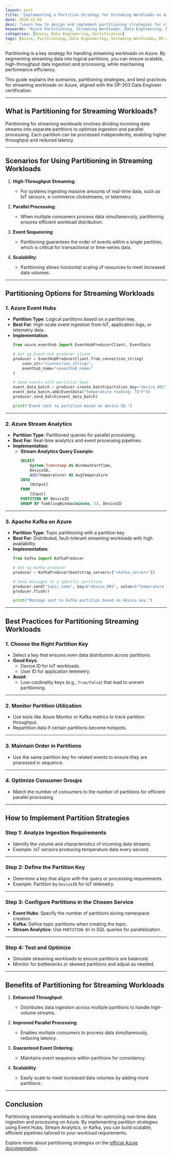 ```yaml
---
layout: post
title: "Implementing a Partition Strategy for Streaming Workloads on Azure"
date: 2024-12-01
desc: "Learn how to design and implement partitioning strategies for streaming workloads on Azure to optimize data processing and scalability."
keywords: "Azure Partitioning, Streaming Workloads, Data Engineering, DP-203 Certification, Azure Event Hubs, Azure Stream Analytics"
categories: [Azure, Data Engineering, Certification]
tags: [Azure, Partitioning, Data Engineering, Streaming Workloads, DP-203]
---
```


Partitioning is a key strategy for handling streaming workloads on Azure. By segmenting streaming data into logical partitions, you can ensure scalable, high-throughput data ingestion and processing, while maintaining performance efficiency.

This guide explains the scenarios, partitioning strategies, and best practices for streaming workloads on Azure, aligned with the DP-203 Data Engineer certification.

---

## What is Partitioning for Streaming Workloads?

Partitioning for streaming workloads involves dividing incoming data streams into separate partitions to optimize ingestion and parallel processing. Each partition can be processed independently, enabling higher throughput and reduced latency.

---

## Scenarios for Using Partitioning in Streaming Workloads

1. **High-Throughput Streaming**:
   - For systems ingesting massive amounts of real-time data, such as IoT sensors, e-commerce clickstreams, or telemetry.

2. **Parallel Processing**:
   - When multiple consumers process data simultaneously, partitioning ensures efficient workload distribution.

3. **Event Sequencing**:
   - Partitioning guarantees the order of events within a single partition, which is critical for transactional or time-series data.

4. **Scalability**:
   - Partitioning allows horizontal scaling of resources to meet increased data volumes.

---

## Partitioning Options for Streaming Workloads

### 1. **Azure Event Hubs**
   - **Partition Type**: Logical partitions based on a partition key.
   - **Best For**: High-scale event ingestion from IoT, application logs, or telemetry data.
   - **Implementation**:
     ```python
     from azure.eventhub import EventHubProducerClient, EventData

     # Set up Event Hub producer client
     producer = EventHubProducerClient.from_connection_string(
         conn_str="<connection_string>",
         eventhub_name="<eventhub_name>"
     )

     # Send events with partition keys
     event_data_batch = producer.create_batch(partition_key="device_001")
     event_data_batch.add(EventData("Temperature reading: 72°F"))
     producer.send_batch(event_data_batch)

     print("Event sent to partition based on device ID.")
     ```

---

### 2. **Azure Stream Analytics**
   - **Partition Type**: Partitioned queries for parallel processing.
   - **Best For**: Real-time analytics and event processing pipelines.
   - **Implementation**:
     - **Stream Analytics Query Example**:
       ```sql
       SELECT 
           System.Timestamp AS WindowStartTime,
           DeviceID,
           AVG(Temperature) AS AvgTemperature
       INTO
           [Output]
       FROM
           [Input]
       PARTITION BY DeviceID
       GROUP BY TumblingWindow(minute, 5), DeviceID
       ```

---

### 3. **Apache Kafka on Azure**
   - **Partition Type**: Topic partitioning with a partition key.
   - **Best For**: Distributed, fault-tolerant streaming workloads with high availability.
   - **Implementation**:
     ```python
     from kafka import KafkaProducer

     # Set up Kafka producer
     producer = KafkaProducer(bootstrap_servers=["<kafka_server>"])

     # Send messages to a specific partition
     producer.send("topic_name", key=b"device_001", value=b"Temperature reading: 72°F")
     producer.flush()

     print("Message sent to Kafka partition based on device key.")
     ```

---

## Best Practices for Partitioning Streaming Workloads

### 1. **Choose the Right Partition Key**
   - Select a key that ensures even data distribution across partitions.
   - **Good Keys**:
     - Device ID for IoT workloads.
     - User ID for application telemetry.
   - **Avoid**:
     - Low-cardinality keys (e.g., `True/False`) that lead to uneven partitioning.

---

### 2. **Monitor Partition Utilization**
   - Use tools like Azure Monitor or Kafka metrics to track partition throughput.
   - Repartition data if certain partitions become hotspots.

---

### 3. **Maintain Order in Partitions**
   - Use the same partition key for related events to ensure they are processed in sequence.

---

### 4. **Optimize Consumer Groups**
   - Match the number of consumers to the number of partitions for efficient parallel processing.

---

## How to Implement Partition Strategies

### Step 1: **Analyze Ingestion Requirements**
   - Identify the volume and characteristics of incoming data streams.
   - Example: IoT sensors producing temperature data every second.

---

### Step 2: **Define the Partition Key**
   - Determine a key that aligns with the query or processing requirements.
   - Example: Partition by `DeviceID` for IoT telemetry.

---

### Step 3: **Configure Partitions in the Chosen Service**
   - **Event Hubs**: Specify the number of partitions during namespace creation.
   - **Kafka**: Define topic partitions when creating the topic.
   - **Stream Analytics**: Use `PARTITION BY` in SQL queries for parallelization.

---

### Step 4: **Test and Optimize**
   - Simulate streaming workloads to ensure partitions are balanced.
   - Monitor for bottlenecks or skewed partitions and adjust as needed.

---

## Benefits of Partitioning for Streaming Workloads

1. **Enhanced Throughput**:
   - Distributes data ingestion across multiple partitions to handle high-volume streams.

2. **Improved Parallel Processing**:
   - Enables multiple consumers to process data simultaneously, reducing latency.

3. **Guaranteed Event Ordering**:
   - Maintains event sequence within partitions for consistency.

4. **Scalability**:
   - Easily scale to meet increased data volumes by adding more partitions.

---

## Conclusion

Partitioning streaming workloads is critical for optimizing real-time data ingestion and processing on Azure. By implementing partition strategies using Event Hubs, Stream Analytics, or Kafka, you can build scalable, efficient pipelines tailored to your workload requirements.

Explore more about partitioning strategies on the [official Azure documentation](https://learn.microsoft.com/azure/).
